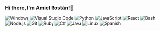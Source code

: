 ### Hi there, I'm Amiel Rostán!👋

![Windows](https://img.shields.io/badge/OS-Windows-informational?style=flat&logo=Windows&logoColor=white&color=0078D6)
![Visual Studio Code](https://img.shields.io/badge/Editor-Visual_Studio_Code-informational?style=flat&logo=visual-studio-code&logoColor=white&color=007ACC)
![Python](https://img.shields.io/badge/Code-Python-informational?style=flat&logo=python&logoColor=white&color=3776AB)
![JavaScript](https://img.shields.io/badge/Code-JavaScript-informational?style=flat&logo=javascript&logoColor=white&color=F7DF1E)
![React](https://img.shields.io/badge/Code-React-informational?style=flat&logo=React&logoColor=white&color=61DAFB)
![Bash](https://img.shields.io/badge/Shell-Bash-informational?style=flat&logo=gnu-bash&logoColor=white&color=4EAA25)
![Node.js](https://img.shields.io/badge/Node.js-14.x-green?style=flat&logo=node.js&logoColor=white&color=339933)
![Git](https://img.shields.io/badge/Version_Control-Git-informational?style=flat&logo=git&logoColor=white&color=F05032)
![Ruby](https://img.shields.io/badge/Code-Ruby-informational?style=flat&logo=ruby&logoColor=white&color=CC342D)
![C#](https://img.shields.io/badge/Code-C%23-informational?style=flat&logo=c-sharp&logoColor=white&color=239120)
![Java](https://img.shields.io/badge/Code-Java-informational?style=flat&logo=java&logoColor=white&color=007396)
![Linux](https://img.shields.io/badge/OS-Linux-informational?style=flat&logo=linux&logoColor=white&color=black)
![Spanish](https://img.shields.io/badge/Language-Spanish-informational?style=flat&logo=espanol&logoColor=white&color=FF5733)


<!--
**AmielRostan/AmielRostan** is a ✨ _special_ ✨ repository because its `README.md` (this file) appears on your GitHub profile.

Here are some ideas to get you started:

- 🔭 I’m currently working on ...
- 🌱 I’m currently learning ...
- 👯 I’m looking to collaborate on ...
- 🤔 I’m looking for help with ...
- 💬 Ask me about ...
- 📫 How to reach me: ...
- 😄 Pronouns: ...
- ⚡ Fun fact: ...
-->
